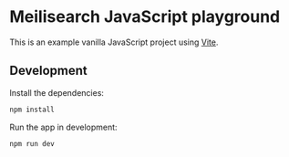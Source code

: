 # Meilisearch JavaScript playground

This is an example vanilla JavaScript project using [Vite](https://vite.dev).

## Development

Install the dependencies:

```bash
npm install
```

Run the app in development:

```bash
npm run dev
```

